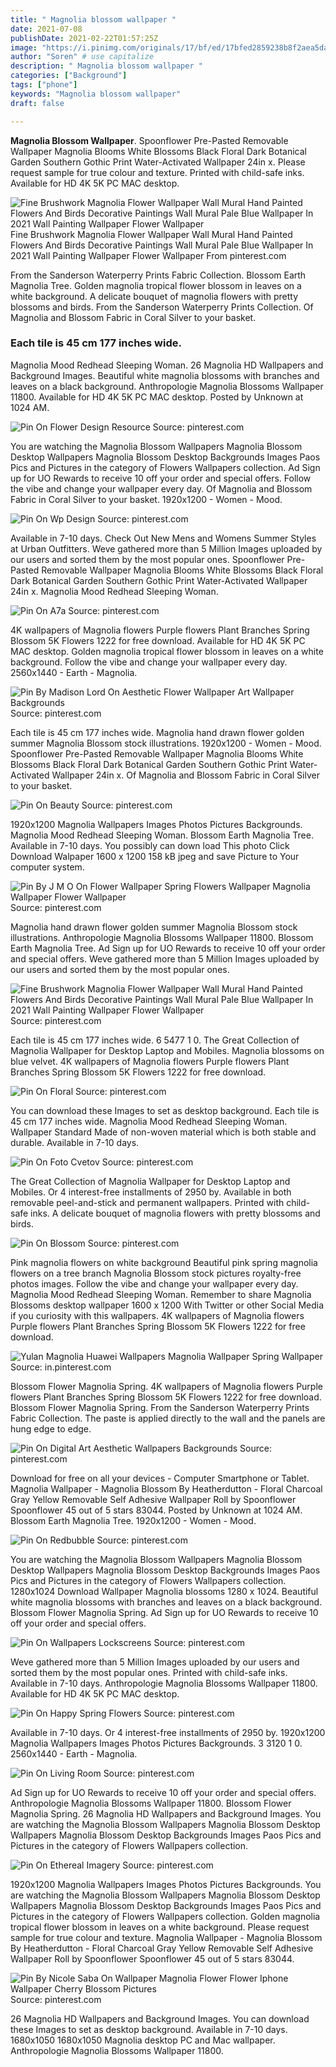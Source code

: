 ```yaml
---
title: " Magnolia blossom wallpaper "
date: 2021-07-08
publishDate: 2021-02-22T01:57:25Z
image: "https://i.pinimg.com/originals/17/bf/ed/17bfed2859238b8f2aea5daa983fc03c.png"
author: "Soren" # use capitalize
description: " Magnolia blossom wallpaper "
categories: ["Background"]
tags: ["phone"]
keywords: "Magnolia blossom wallpaper"
draft: false

---
```



**Magnolia Blossom Wallpaper**. Spoonflower Pre-Pasted Removable Wallpaper Magnolia Blooms White Blossoms Black Floral Dark Botanical Garden Southern Gothic Print Water-Activated Wallpaper 24in x. Please request sample for true colour and texture. Printed with child-safe inks. Available for HD 4K 5K PC MAC desktop.

![Fine Brushwork Magnolia Flower Wallpaper Wall Mural Hand Painted Flowers And Birds Decorative Paintings Wall Mural Pale Blue Wallpaper In 2021 Wall Painting Wallpaper Flower Wallpaper](https://i.pinimg.com/736x/27/8f/49/278f4920a4b6f006162a5e16f7a16fbe.jpg "Fine Brushwork Magnolia Flower Wallpaper Wall Mural Hand Painted Flowers And Birds Decorative Paintings Wall Mural Pale Blue Wallpaper In 2021 Wall Painting Wallpaper Flower Wallpaper")
Fine Brushwork Magnolia Flower Wallpaper Wall Mural Hand Painted Flowers And Birds Decorative Paintings Wall Mural Pale Blue Wallpaper In 2021 Wall Painting Wallpaper Flower Wallpaper From pinterest.com


From the Sanderson Waterperry Prints Fabric Collection. Blossom Earth Magnolia Tree. Golden magnolia tropical flower blossom in leaves on a white background. A delicate bouquet of magnolia flowers with pretty blossoms and birds. From the Sanderson Waterperry Prints Collection. Of Magnolia and Blossom Fabric in Coral Silver to your basket.

### Each tile is 45 cm 177 inches wide.

Magnolia Mood Redhead Sleeping Woman. 26 Magnolia HD Wallpapers and Background Images. Beautiful white magnolia blossoms with branches and leaves on a black background. Anthropologie Magnolia Blossoms Wallpaper 11800. Available for HD 4K 5K PC MAC desktop. Posted by Unknown at 1024 AM.


![Pin On Flower Design Resource](https://i.pinimg.com/originals/64/56/80/645680a0ad2bed6aa3406f360374f370.jpg "Pin On Flower Design Resource")
Source: pinterest.com

You are watching the Magnolia Blossom Wallpapers Magnolia Blossom Desktop Wallpapers Magnolia Blossom Desktop Backgrounds Images Paos Pics and Pictures in the category of Flowers Wallpapers collection. Ad Sign up for UO Rewards to receive 10 off your order and special offers. Follow the vibe and change your wallpaper every day. Of Magnolia and Blossom Fabric in Coral Silver to your basket. 1920x1200 - Women - Mood.

![Pin On Wp Design](https://i.pinimg.com/originals/c8/2c/84/c82c843e47a15fc6e4cd5371a5d41967.jpg "Pin On Wp Design")
Source: pinterest.com

Available in 7-10 days. Check Out New Mens and Womens Summer Styles at Urban Outfitters. Weve gathered more than 5 Million Images uploaded by our users and sorted them by the most popular ones. Spoonflower Pre-Pasted Removable Wallpaper Magnolia Blooms White Blossoms Black Floral Dark Botanical Garden Southern Gothic Print Water-Activated Wallpaper 24in x. Magnolia Mood Redhead Sleeping Woman.

![Pin On A7a](https://i.pinimg.com/474x/da/91/b2/da91b2f82a0aed90b114f8d94f6e54ff.jpg "Pin On A7a")
Source: pinterest.com

4K wallpapers of Magnolia flowers Purple flowers Plant Branches Spring Blossom 5K Flowers 1222 for free download. Available for HD 4K 5K PC MAC desktop. Golden magnolia tropical flower blossom in leaves on a white background. Follow the vibe and change your wallpaper every day. 2560x1440 - Earth - Magnolia.

![Pin By Madison Lord On Aesthetic Flower Wallpaper Art Wallpaper Backgrounds](https://i.pinimg.com/564x/0b/94/d9/0b94d9216aa4ceaf2b142a5c7f588c51.jpg "Pin By Madison Lord On Aesthetic Flower Wallpaper Art Wallpaper Backgrounds")
Source: pinterest.com

Each tile is 45 cm 177 inches wide. Magnolia hand drawn flower golden summer Magnolia Blossom stock illustrations. 1920x1200 - Women - Mood. Spoonflower Pre-Pasted Removable Wallpaper Magnolia Blooms White Blossoms Black Floral Dark Botanical Garden Southern Gothic Print Water-Activated Wallpaper 24in x. Of Magnolia and Blossom Fabric in Coral Silver to your basket.

![Pin On Beauty](https://i.pinimg.com/originals/db/bf/6e/dbbf6ef544ea794d39fccb242ed39301.jpg "Pin On Beauty")
Source: pinterest.com

1920x1200 Magnolia Wallpapers Images Photos Pictures Backgrounds. Magnolia Mood Redhead Sleeping Woman. Blossom Earth Magnolia Tree. Available in 7-10 days. You possibly can down load This photo Click Download Walpaper 1600 x 1200 158 kB jpeg and save Picture to Your computer system.

![Pin By J M O On Flower Wallpaper Spring Flowers Wallpaper Magnolia Wallpaper Flower Wallpaper](https://i.pinimg.com/originals/3c/cc/72/3ccc723fbb105d4682ce33293a58899e.jpg "Pin By J M O On Flower Wallpaper Spring Flowers Wallpaper Magnolia Wallpaper Flower Wallpaper")
Source: pinterest.com

Magnolia hand drawn flower golden summer Magnolia Blossom stock illustrations. Anthropologie Magnolia Blossoms Wallpaper 11800. Blossom Earth Magnolia Tree. Ad Sign up for UO Rewards to receive 10 off your order and special offers. Weve gathered more than 5 Million Images uploaded by our users and sorted them by the most popular ones.

![Fine Brushwork Magnolia Flower Wallpaper Wall Mural Hand Painted Flowers And Birds Decorative Paintings Wall Mural Pale Blue Wallpaper In 2021 Wall Painting Wallpaper Flower Wallpaper](https://i.pinimg.com/736x/27/8f/49/278f4920a4b6f006162a5e16f7a16fbe.jpg "Fine Brushwork Magnolia Flower Wallpaper Wall Mural Hand Painted Flowers And Birds Decorative Paintings Wall Mural Pale Blue Wallpaper In 2021 Wall Painting Wallpaper Flower Wallpaper")
Source: pinterest.com

Each tile is 45 cm 177 inches wide. 6 5477 1 0. The Great Collection of Magnolia Wallpaper for Desktop Laptop and Mobiles. Magnolia blossoms on blue velvet. 4K wallpapers of Magnolia flowers Purple flowers Plant Branches Spring Blossom 5K Flowers 1222 for free download.

![Pin On Floral](https://i.pinimg.com/474x/7f/ff/5e/7fff5ea63d987850bb603db6cb5cc83c.jpg "Pin On Floral")
Source: pinterest.com

You can download these Images to set as desktop background. Each tile is 45 cm 177 inches wide. Magnolia Mood Redhead Sleeping Woman. Wallpaper Standard Made of non-woven material which is both stable and durable. Available in 7-10 days.

![Pin On Foto Cvetov](https://i.pinimg.com/474x/2d/28/fb/2d28fb86576d2579872a7c347132c5e7.jpg "Pin On Foto Cvetov")
Source: pinterest.com

The Great Collection of Magnolia Wallpaper for Desktop Laptop and Mobiles. Or 4 interest-free installments of 2950 by. Available in both removable peel-and-stick and permanent wallpapers. Printed with child-safe inks. A delicate bouquet of magnolia flowers with pretty blossoms and birds.

![Pin On Blossom](https://i.pinimg.com/originals/ab/d9/c1/abd9c1bbfc469e9e5644239a054c3987.jpg "Pin On Blossom")
Source: pinterest.com

Pink magnolia flowers on white background Beautiful pink spring magnolia flowers on a tree branch Magnolia Blossom stock pictures royalty-free photos images. Follow the vibe and change your wallpaper every day. Magnolia Mood Redhead Sleeping Woman. Remember to share Magnolia Blossoms desktop wallpaper 1600 x 1200 With Twitter or other Social Media if you curiosity with this wallpapers. 4K wallpapers of Magnolia flowers Purple flowers Plant Branches Spring Blossom 5K Flowers 1222 for free download.

![Yulan Magnolia Huawei Wallpapers Magnolia Wallpaper Spring Wallpaper](https://i.pinimg.com/originals/80/9e/b2/809eb200cce3823ad77f56929d340f89.jpg "Yulan Magnolia Huawei Wallpapers Magnolia Wallpaper Spring Wallpaper")
Source: in.pinterest.com

Blossom Flower Magnolia Spring. 4K wallpapers of Magnolia flowers Purple flowers Plant Branches Spring Blossom 5K Flowers 1222 for free download. Blossom Flower Magnolia Spring. From the Sanderson Waterperry Prints Fabric Collection. The paste is applied directly to the wall and the panels are hung edge to edge.

![Pin On Digital Art Aesthetic Wallpapers Backgrounds](https://i.pinimg.com/originals/63/c1/0f/63c10fb0cf52265ee90141f68294c7e7.jpg "Pin On Digital Art Aesthetic Wallpapers Backgrounds")
Source: pinterest.com

Download for free on all your devices - Computer Smartphone or Tablet. Magnolia Wallpaper - Magnolia Blossom By Heatherdutton - Floral Charcoal Gray Yellow Removable Self Adhesive Wallpaper Roll by Spoonflower Spoonflower 45 out of 5 stars 83044. Posted by Unknown at 1024 AM. Blossom Earth Magnolia Tree. 1920x1200 - Women - Mood.

![Pin On Redbubble](https://i.pinimg.com/564x/63/b4/c6/63b4c6c0a9f4b80adc8e572cb584f121.jpg "Pin On Redbubble")
Source: pinterest.com

You are watching the Magnolia Blossom Wallpapers Magnolia Blossom Desktop Wallpapers Magnolia Blossom Desktop Backgrounds Images Paos Pics and Pictures in the category of Flowers Wallpapers collection. 1280x1024 Download Wallpaper Magnolia blossoms 1280 x 1024. Beautiful white magnolia blossoms with branches and leaves on a black background. Blossom Flower Magnolia Spring. Ad Sign up for UO Rewards to receive 10 off your order and special offers.

![Pin On Wallpapers Lockscreens](https://i.pinimg.com/originals/8e/97/9b/8e979b011afc4f09a334301e094598cb.png "Pin On Wallpapers Lockscreens")
Source: pinterest.com

Weve gathered more than 5 Million Images uploaded by our users and sorted them by the most popular ones. Printed with child-safe inks. Available in 7-10 days. Anthropologie Magnolia Blossoms Wallpaper 11800. Available for HD 4K 5K PC MAC desktop.

![Pin On Happy Spring Flowers](https://i.pinimg.com/originals/c1/57/c9/c157c9d1babf9c59246ffc494c445347.jpg "Pin On Happy Spring Flowers")
Source: pinterest.com

Available in 7-10 days. Or 4 interest-free installments of 2950 by. 1920x1200 Magnolia Wallpapers Images Photos Pictures Backgrounds. 3 3120 1 0. 2560x1440 - Earth - Magnolia.

![Pin On Living Room](https://i.pinimg.com/originals/38/70/ef/3870ef2d602e1d0ea49ebaa8f4e8e4b3.jpg "Pin On Living Room")
Source: pinterest.com

Ad Sign up for UO Rewards to receive 10 off your order and special offers. Anthropologie Magnolia Blossoms Wallpaper 11800. Blossom Flower Magnolia Spring. 26 Magnolia HD Wallpapers and Background Images. You are watching the Magnolia Blossom Wallpapers Magnolia Blossom Desktop Wallpapers Magnolia Blossom Desktop Backgrounds Images Paos Pics and Pictures in the category of Flowers Wallpapers collection.

![Pin On Ethereal Imagery](https://i.pinimg.com/originals/a1/5e/f5/a15ef56aa5693a1aa9ee6029bf4024b9.jpg "Pin On Ethereal Imagery")
Source: pinterest.com

1920x1200 Magnolia Wallpapers Images Photos Pictures Backgrounds. You are watching the Magnolia Blossom Wallpapers Magnolia Blossom Desktop Wallpapers Magnolia Blossom Desktop Backgrounds Images Paos Pics and Pictures in the category of Flowers Wallpapers collection. Golden magnolia tropical flower blossom in leaves on a white background. Please request sample for true colour and texture. Magnolia Wallpaper - Magnolia Blossom By Heatherdutton - Floral Charcoal Gray Yellow Removable Self Adhesive Wallpaper Roll by Spoonflower Spoonflower 45 out of 5 stars 83044.

![Pin By Nicole Saba On Wallpaper Magnolia Flower Flower Iphone Wallpaper Cherry Blossom Pictures](https://i.pinimg.com/originals/17/bf/ed/17bfed2859238b8f2aea5daa983fc03c.png "Pin By Nicole Saba On Wallpaper Magnolia Flower Flower Iphone Wallpaper Cherry Blossom Pictures")
Source: pinterest.com

26 Magnolia HD Wallpapers and Background Images. You can download these Images to set as desktop background. Available in 7-10 days. 1680x1050 1680x1050 Magnolia desktop PC and Mac wallpaper. Anthropologie Magnolia Blossoms Wallpaper 11800.

